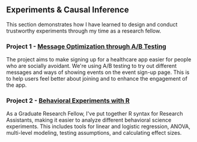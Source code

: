 ## Experiments & Causal Inference

This section demonstrates how I have learned to design and conduct trustworthy experiments through my time as a research fellow. 

### Project 1 - [Message Optimization through A/B Testing](https://github.com/yyklee/Health-Care-App-Optimization)
The project aims to make signing up for a healthcare app easier for people who are socially avoidant. We're using A/B testing to try out different messages and ways of showing events on the event sign-up page. This is to help users feel better about joining and to enhance the engagement of the app. 

### Project 2 - [Behavioral Experiments with R](https://github.com/yyklee/R-for-behavioral-experimentations)
As a Graduate Research Fellow, I've put together R syntax for Research Assistants, making it easier to analyze different behavioral science experiments. This includes tools for linear and logistic regression, ANOVA, multi-level modeling, testing assumptions, and calculating effect sizes.
